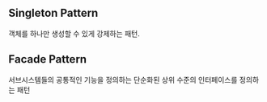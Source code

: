 ## Singleton Pattern 
객체를 하나만 생성할 수 있게 강제하는 패턴.

## Facade Pattern
서브시스템들의 공통적인 기능을 정의하는 단순화된 상위 수준의 인터페이스를 정의하는 패턴